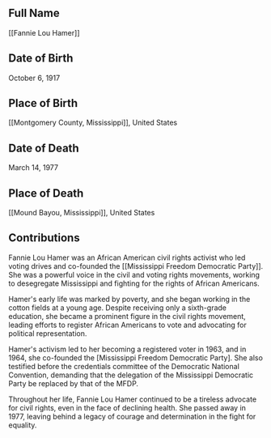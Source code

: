 ## Full Name
[[Fannie Lou Hamer]]

## Date of Birth
October 6, 1917

## Place of Birth
[[Montgomery County, Mississippi]], United States

## Date of Death
March 14, 1977

## Place of Death
[[Mound Bayou, Mississippi]], United States

## Contributions
Fannie Lou Hamer was an African American civil rights activist who led voting drives and co-founded the [[Mississippi Freedom Democratic Party]]. She was a powerful voice in the civil and voting rights movements, working to desegregate Mississippi and fighting for the rights of African Americans.

Hamer's early life was marked by poverty, and she began working in the cotton fields at a young age. Despite receiving only a sixth-grade education, she became a prominent figure in the civil rights movement, leading efforts to register African Americans to vote and advocating for political representation.

Hamer's activism led to her becoming a registered voter in 1963, and in 1964, she co-founded the [Mississippi Freedom Democratic Party]. She also testified before the credentials committee of the Democratic National Convention, demanding that the delegation of the Mississippi Democratic Party be replaced by that of the MFDP.

Throughout her life, Fannie Lou Hamer continued to be a tireless advocate for civil rights, even in the face of declining health. She passed away in 1977, leaving behind a legacy of courage and determination in the fight for equality.
